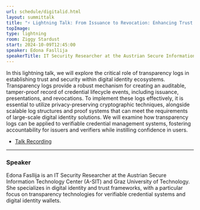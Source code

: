 ```yaml
---
url: schedule/digitalid.html
layout: summittalk
title: "⚡ Lightning Talk: From Issuance to Revocation: Enhancing Trust in Digital Identity Ecosystems with Transparency Logs"
topImage:
type: lightning
room: Ziggy Stardust
start: 2024-10-09T12:45:00
speaker: Edona Fasllija
speakerTitle: IT Security Researcher at the Austrian Secure Information Technology Center (A-SIT) and Graz University of Technology
---
```


<div class="font-google font-medium">

In this lightning talk, we will explore the critical role of transparency logs in establishing trust and security within digital identity ecosystems. Transparency logs provide a robust mechanism for creating an auditable, tamper-proof record of credential lifecycle events, including issuance, presentations, and revocations. To implement these logs effectively, it is essential to utilize privacy-preserving cryptographic techniques, alongside scalable log structures and proof systems that can meet the requirements of large-scale digital identity solutions. We will examine how transparency logs can be applied to verifiable credential management systems, fostering accountability for issuers and verifiers while instilling confidence in users.

* [Talk Recording](https://youtu.be/6cNQTMQ5Qgg?si=uI2DGrwpjogCRzoE)

---

### Speaker

Edona Fasllija is an IT Security Researcher at the Austrian Secure Information Technology Center (A-SIT) and Graz University of Technology. She specializes in digital identity and trust frameworks, with a particular focus on transparency technologies for verifiable credential systems and digital identity wallets.

</div>